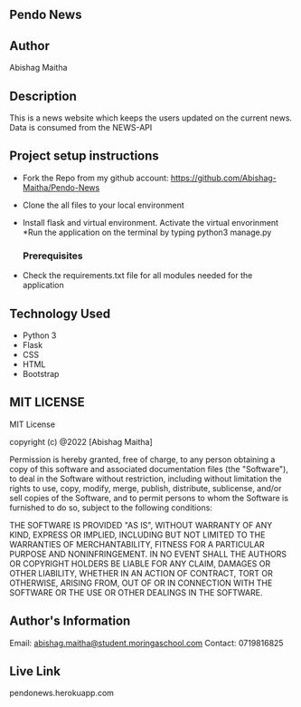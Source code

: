 ## Pendo News

## Author
Abishag Maitha

## Description
This is a news website which keeps the users updated on the current news. Data is consumed from the NEWS-API

## Project setup instructions
* Fork the Repo from my github account: https://github.com/Abishag-Maitha/Pendo-News
* Clone the all files to your local environment
* Install flask and virtual environment. Activate the virtual envorinment
*Run the application on the terminal by typing python3 manage.py

   ### Prerequisites
* Check the requirements.txt file for all modules needed for the application

## Technology Used
* Python 3
* Flask
* CSS
* HTML
* Bootstrap

## MIT LICENSE
MIT License

copyright (c) @2022 [Abishag Maitha]

Permission is hereby granted, free of charge, to any person obtaining a copy
of this software and associated documentation files (the "Software"), to deal
in the Software without restriction, including without limitation the rights
to use, copy, modify, merge, publish, distribute, sublicense, and/or sell
copies of the Software, and to permit persons to whom the Software is
furnished to do so, subject to the following conditions:


THE SOFTWARE IS PROVIDED "AS IS", WITHOUT WARRANTY OF ANY KIND, EXPRESS OR
IMPLIED, INCLUDING BUT NOT LIMITED TO THE WARRANTIES OF MERCHANTABILITY,
FITNESS FOR A PARTICULAR PURPOSE AND NONINFRINGEMENT. IN NO EVENT SHALL THE
AUTHORS OR COPYRIGHT HOLDERS BE LIABLE FOR ANY CLAIM, DAMAGES OR OTHER
LIABILITY, WHETHER IN AN ACTION OF CONTRACT, TORT OR OTHERWISE, ARISING FROM,
OUT OF OR IN CONNECTION WITH THE SOFTWARE OR THE USE OR OTHER DEALINGS IN THE
SOFTWARE.

## Author's Information
Email: abishag.maitha@student.moringaschool.com
Contact: 0719816825

## Live Link
pendonews.herokuapp.com 
